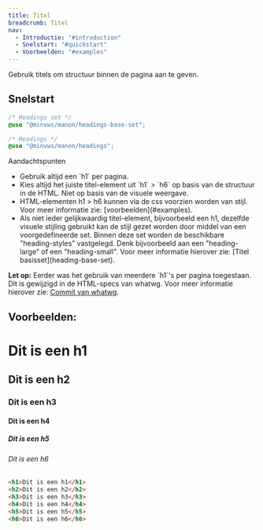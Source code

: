 ```yaml
---
title: Titel
breadcrumb: Titel
nav:
  - Introductie: "#introduction"
  - Snelstart: "#quickstart"
  - Voorbeelden: "#examples"
---
```


<p id="introduction">Gebruik titels om structuur binnen de pagina aan te geven.</p>

<h2 id="quickstart">Snelstart</h2>

```scss
/* Headings set */
@use "@minvws/manon/headings-base-set";

/* Headings */
@use "@minvws/manon/headings";
```

<div class="explanation" role="group" aria-label="Toelichting">
  <span>Aandachtspunten</span>
  <ul>
    <li>
      Gebruik altijd een `h1` per pagina.
    </li>
    <li>
      Kies altijd het juiste titel-element uit `h1` &gt; `h6` op basis van de structuur in de HTML. Niet op basis van de visuele weergave.
    </li>
    <li>
      HTML-elementen h1 > h6 kunnen via de css voorzien worden van stijl. Voor meer informatie zie: [voorbeelden](#examples).
    </li>
    <li>
      Als niet ieder gelijkwaardig titel-element, bijvoorbeeld een h1, dezelfde visuele stijling gebruikt kan de stijl gezet worden door middel van een voorgedefineerde set. Binnen deze set worden de beschikbare "heading-styles" vastgelegd. Denk bijvoorbeeld aan een "heading-large" of een "heading-small". Voor meer informatie hierover zie: [Titel basisset](heading-base-set).
    </li>
  </ul>
</div>

<p class="warning">
  <strong>Let op:</strong> Eerder was het gebruik van meerdere `h1`'s per pagina toegestaan. Dit is
  gewijzigd in de HTML-specs van whatwg. Voor meer informatie hierover zie:
  <a href="https://github.com/whatwg/html/commit/6682bdeee6fb08f5972bea92064fe250f1b4ec9c">Commit van whatwg</a>.
</p>

<h2 id="examples">Voorbeelden:</h2>

<div class="visual-example">
  <h1>Dit is een h1</h1>
  <h2>Dit is een h2</h2>
  <h3>Dit is een h3</h3>
  <h4>Dit is een h4</h4>
  <h5>Dit is een h5</h5>
  <h6>Dit is een h6</h6>
</div>

```html
<h1>Dit is een h1</h1>
<h2>Dit is een h2</h2>
<h3>Dit is een h3</h3>
<h4>Dit is een h4</h4>
<h5>Dit is een h5</h5>
<h6>Dit is een h6</h6>
```
